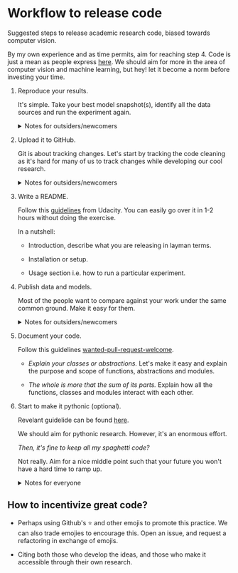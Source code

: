 # Workflow to release code

Suggested steps to release academic research code, biased towards computer vision.

By my own experience and as time permits, aim for reaching step 4.
Code is just a mean as people express [here](https://academia.stackexchange.com/questions/21276/best-practice-models-for-research-code).
We should aim for more in the area of computer vision and machine learning, but hey! let it become a norm before investing your time.

1. Reproduce your results.

    It's simple. Take your best model snapshot(s), identify all the data sources and run the experiment again.

   <details>
   <summary>Notes for outsiders/newcomers</summary>
   <p>

   _Isn't this done before submitting a paper?_

   (Culturally) It's OK to do as many last-minute hacks to improve results before a deadline.

   _What about afterwards?_

   There are little or no incentives to reproduce results. We prefer to start working on the next cool idea. I know it's againts the scientific method but that's boring and we want novelty.

   </p>
   </details>

2. Upload it to GitHub.

   Git is about tracking changes. Let's start by tracking the code cleaning as it's hard for many of us to track changes while developing our cool research.

   <details><summary>Notes for outsiders/newcomers</summary>
   <p>

   _Do people develop a bunch of code without git?_

   Sadly, yes. I have seen few people using git in a regular basis. It's "too much overhead", and there are no incentives to do it.

   The most common practice is to make single commit when the code is released.
   
   For some reason, we are comfortable keeping for ourselves all the steps of the journey and only depicts the beautiful outcome (the publication).
   Perhaps as academic researchers, we are afraid to track and share our [principles](https://www.youtube.com/watch?v=Y1OpbDWp8KY).

   _corollary_

   You don't have to learn git.

   </p>
   </details>

3. Write a README.

   Follow this [guidelines](https://www.udacity.com/course/writing-readmes--ud777) from Udacity. You can easily go over it in 1-2 hours without doing the exercise.

   In a nutshell:

   - Introduction, describe what you are releasing in layman terms.

   - Installation or setup.

   - Usage section i.e. how to run a particular experiment.

4. Publish data and models.

   Most of the people want to compare against your work under the same common ground. Make it easy for them.

   <details>
   <summary>Notes for outsiders/newcomers</summary>
   <p>

   _Isn't this a mandatory?_

   Sadly no. I have read papers claiming to be the state-of-the-art without publishing results, models or code. We are improving, but we are far from reaching a 100% work fully reproducible in top-tier conferences&journals.

   </p>
   </details>

5. Document your code.

   Follow this guidelines [wanted-pull-request-welcome]().

   - *Explain your classes or abstractions.* Let's make it easy and explain the purpose and scope of functions, abstractions and modules.

   - *The whole is more that the sum of its parts.* Explain how all the functions, classes and modules interact with each other.

5. Start to make it pythonic (optional).

   Revelant guidelide can be found [here](https://docs.python-guide.org/writing/style/#code-style).

   We should aim for pythonic research. However, it's an enormous effort.

   _Then, it's fine to keep all my spaghetti code?_

   Not really. Aim for a nice middle point such that your future you won't have a hard time to ramp up.

   <details>
   <summary>Notes for everyone</summary>
   <p>

   _Why not to go the whole way?_

   A great refactoring (using design patterns and beautiful code), it's too much overhead.
   At the end of the day, the only granted user is ourselves. The rest of the research community want to build their own thing.

   That said, there may be an eureka moment in our career where our idea have huge potential. In that case, beautiful code will increase our impact.

   </p>
   </details>

## How to incentivize great code?

- Perhaps using Github's ⭐ and other emojis to promote this practice. We can also trade emojies to encourage this. Open an issue, and request a refactoring in exchange of emojis.

- Citing both those who develop the ideas, and those who make it accessible through their own research.